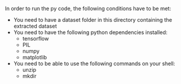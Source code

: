 In order to run the py code, the following conditions have to be met: <br>

- You need to have a dataset folder in this directory containing the extracted dataset
- You need to have the following python dependencies installed:
  - tensorflow
  - PIL
  - numpy
  - matplotlib
- You need to be able to use the following commands on your shell:
  - unzip
  - mkdir
